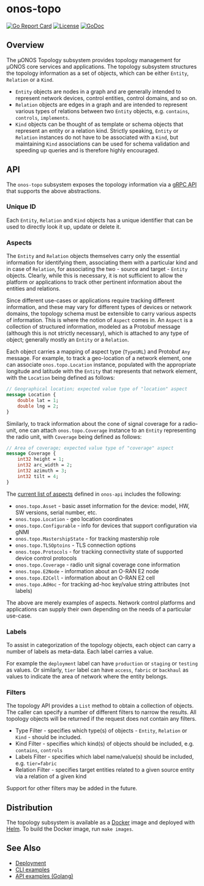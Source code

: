 # onos-topo
[![Go Report Card](https://goreportcard.com/badge/github.com/onosproject/onos-topo)](https://goreportcard.com/report/github.com/onosproject/onos-topo)
[![License](https://img.shields.io/badge/License-Apache%202.0-blue.svg)](https://github.com/gojp/goreportcard/blob/master/LICENSE)
[![GoDoc](https://godoc.org/github.com/onosproject/onos-topo?status.svg)](https://godoc.org/github.com/onosproject/onos-topo)

## Overview

The µONOS Topology subsystem provides topology management for µONOS core services and applications.
The topology subsystem structures the topology information as a set of objects, which can be either 
`Entity`, `Relation` or a `Kind`.

* `Entity` objects are nodes in a graph and are generally intended to represent network devices, control entities, 
control domains, and so on.
* `Relation` objects are edges in a graph and are intended to represent various types of relations between two 
`Entity` objects, e.g. `contains`, `controls`, `implements`.
* `Kind` objects can be thought of as template or schema objects that represent an entity or a relation kind. 
Strictly speaking, `Entity` or `Relation` instances do not have to be associated with a `Kind`, 
but maintaining `Kind` associations can be used for schema validation and speeding up queries and is 
therefore highly encouraged.

## API
The `onos-topo` subsystem exposes the topology information via a [gRPC API] that supports the above abstractions.

### Unique ID
Each `Entity`, `Relation` and `Kind` objects has a unique identifier that can be used to directly look it up, 
update or delete it.

### Aspects
The `Entity` and `Relation` objects themselves carry only the essential information for identifying them, 
associating them with a particular kind and in case of `Relation`, for associating the two - source and target - 
`Entity` objects. Clearly, while this is necessary, it is not sufficient to allow the platform or applications to 
track other pertinent information about the entities and relations.

Since different use-cases or applications require tracking different information, and these may vary for different 
types of devices or network domains, the topology schema must be extensible to carry various aspects of information.
This is where the notion of `Aspect` comes in. An `Aspect` is a collection of structured information, modeled as a 
Protobuf message (although this is not strictly necessary), which is attached to any type of object; generally 
mostly an `Entity` or a `Relation`.

Each object carries a mapping of aspect type (`TypeURL`) and Protobuf `Any` message. For example, to track a geo-location 
of a network element, one can associate `onos.topo.Location` instance, populated with the appropriate longitude and
latitude with the `Entity` that represents that network element, with the `Location` being defined as follows:
```proto
// Geographical location; expected value type of "location" aspect
message Location {
    double lat = 1;
    double lng = 2;
}
```

Similarly, to track information about the cone of signal coverage for a radio-unit, one can attach `onos.topo.Coverage`
instance to an `Entity` representing the radio unit, with `Coverage` being defined as follows:
```proto
// Area of coverage; expected value type of "coverage" aspect
message Coverage {
    int32 height = 1;
    int32 arc_width = 2;
    int32 azimuth = 3;
    int32 tilt = 4;
}
```

The [current list of aspects](https://github.com/onosproject/onos-api/tree/master/proto/onos/topo) defined in `onos-api` includes the following:
* `onos.topo.Asset` - basic asset information for the device: model, HW, SW versions, serial number, etc.
* `onos.topo.Location` - geo location coordinates
* `onos.topo.Configurable` - info for devices that support configuration via gNMI
* `onos.topo.MastershipState` - for tracking mastership role
* `onos.topo.TLSOptoins` - TLS connection options
* `onos.topo.Protocols` - for tracking connectivity state of supported device control protocols
* `onos.topo.Coverage` - radio unit signal coverage cone information
* `onos.topo.E2Node` - information about an O-RAN E2 node
* `onos.topo.E2Cell` - information about an O-RAN E2 cell
* `onos.topo.AdHoc` - for tracking ad-hoc key/value string attributes (not labels)

The above are merely examples of aspects. Network control platforms and applications can supply their own depending on
the needs of a particular use-case.

### Labels
To assist in categorization of the topology objects, each object can carry a number of labels as meta-data. 
Each label carries a value. 

For example the `deployment` label can have `production` or `staging` or `testing` as values. Or similarly,
`tier` label can have `access`, `fabric` or `backhaul` as values to indicate the area of network where the entity
belongs.

### Filters
The topology API provides a `List` method to obtain a collection of objects. The caller can specify a number of
different filters to narrow the results. All topology objects will be returned if the request does not contain 
any filters.

* Type Filter - specifies which type(s) of objects - `Entity`, `Relation` or `Kind` - should be included.
* Kind Filter - specifies which kind(s) of objects should be included, e.g. `contains`, `controls`
* Labels Filter - specifies which label name/value(s) should be included, e.g. `tier=fabric`
* Relation Filter - specifies target entities related to a given source entity via a relation of a given kind
   
Support for other filters may be added in the future.

## Distribution
The topology subsystem is available as a [Docker] image and deployed with [Helm]. To build the Docker image,
run `make images`.

## See Also
* [Deployment](docs/deployment.md)
* [CLI examples](docs/cli.md)
* [API examples (Golang)](docs/api-go.md)


[gRPC API]: https://github.com/onosproject/onos-api/blob/master/proto/onos/topo/topo.proto
[topology subcommands]: https://github.com/onosproject/onos-cli/blob/master/docs/cli/onos_topo.md
[Docker]: https://www.docker.com/
[Helm]: https://helm.sh
